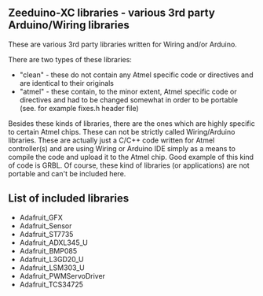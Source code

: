 ## Zeeduino-XC libraries - various 3rd party Arduino/Wiring libraries

These are various 3rd party libraries written for Wiring and/or Arduino.

There are two types of these libraries:

- "clean" - these do not contain any Atmel specific code or directives and are identical to their originals
- "atmel" - these contain, to the minor extent, Atmel specific code or directives and had to be changed somewhat in order to be portable (see. for example fixes.h header file)

Besides these kinds of libraries, there are the ones which are highly specific to certain Atmel chips. These can not be strictly called Wiring/Arduino libraries. These are actually just a C/C++ code written for Atmel controller(s) and are using Wiring or Arduino IDE simply as a means to compile the code and upload it to the Atmel chip. Good example of this kind of code is GRBL. Of course, these kind of libraries (or applications) are not portable and can't be included here.

## List of included libraries

- Adafruit_GFX
- Adafruit_Sensor
- Adafruit_ST7735
- Adafruit_ADXL345_U
- Adafruit_BMP085
- Adafruit_L3GD20_U
- Adafruit_LSM303_U
- Adafruit_PWMServoDriver
- Adafruit_TCS34725
